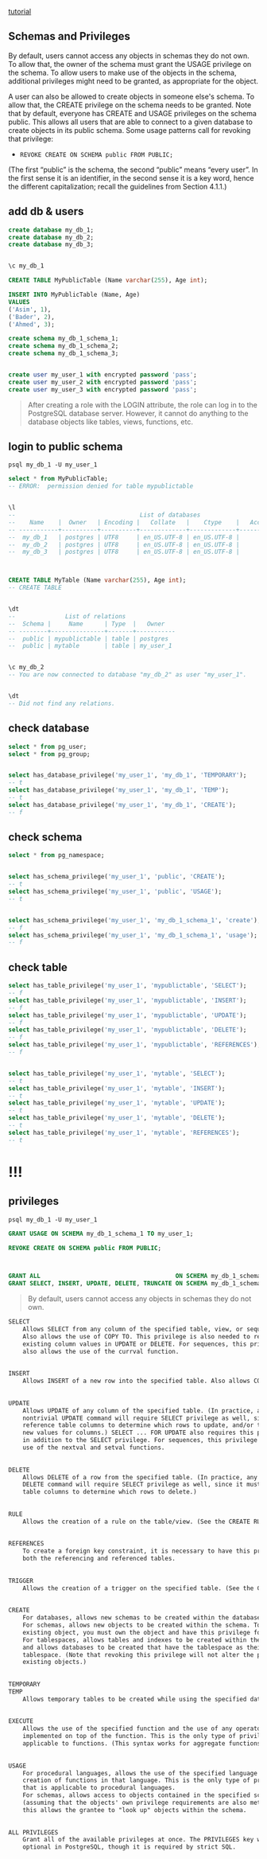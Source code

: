[tutorial](https://www.postgresqltutorial.com/postgresql-administration/postgresql-grant/)


## Schemas and Privileges
By default, users cannot access any objects in schemas they do not own. To 
allow that, the owner of the schema must grant the USAGE privilege on the 
schema. To allow users to make use of the objects in the schema, additional 
privileges might need to be granted, as appropriate for the object.

A user can also be allowed to create objects in someone else's schema. To 
allow that, the CREATE privilege on the schema needs to be granted. Note that
by default, everyone has CREATE and USAGE privileges on the schema public. 
This allows all users that are able to connect to a given database to create 
objects in its public schema. Some usage patterns call for revoking that 
privilege:

- `REVOKE CREATE ON SCHEMA public FROM PUBLIC;`

(The first “public” is the schema, the second “public” means “every user”. 
In the first sense it is an identifier, in the second sense it is a key word, 
hence the different capitalization; recall the guidelines from Section 4.1.1.)


## add db & users
```sql
create database my_db_1;
create database my_db_2;
create database my_db_3;


\c my_db_1

CREATE TABLE MyPublicTable (Name varchar(255), Age int);

INSERT INTO MyPublicTable (Name, Age)
VALUES 
('Asim', 1),
('Bader', 2),
('Ahmed', 3);

create schema my_db_1_schema_1;
create schema my_db_1_schema_2;
create schema my_db_1_schema_3;


create user my_user_1 with encrypted password 'pass';
create user my_user_2 with encrypted password 'pass';
create user my_user_3 with encrypted password 'pass';
```
> After creating a role with the LOGIN attribute, the role can log in to the 
> PostgreSQL database server. However, it cannot do anything to the database
> objects like tables, views, functions, etc.



## login to public schema
`psql my_db_1 -U my_user_1`
```sql
select * from MyPublicTable;
-- ERROR:  permission denied for table mypublictable


\l
--                                   List of databases
--    Name    |  Owner   | Encoding |   Collate   |    Ctype    |   Access privileges   
-- -----------+----------+----------+-------------+-------------+-----------------------
--  my_db_1   | postgres | UTF8     | en_US.UTF-8 | en_US.UTF-8 | 
--  my_db_2   | postgres | UTF8     | en_US.UTF-8 | en_US.UTF-8 | 
--  my_db_3   | postgres | UTF8     | en_US.UTF-8 | en_US.UTF-8 | 



CREATE TABLE MyTable (Name varchar(255), Age int);
-- CREATE TABLE


\dt
--              List of relations
--  Schema |     Name      | Type  |   Owner   
-- --------+---------------+-------+-----------
--  public | mypublictable | table | postgres
--  public | mytable       | table | my_user_1


\c my_db_2
-- You are now connected to database "my_db_2" as user "my_user_1".


\dt
-- Did not find any relations.
```


## check database
```sql
select * from pg_user;
select * from pg_group;


select has_database_privilege('my_user_1', 'my_db_1', 'TEMPORARY');
-- t
select has_database_privilege('my_user_1', 'my_db_1', 'TEMP');
-- t
select has_database_privilege('my_user_1', 'my_db_1', 'CREATE');
-- f
```


## check schema
```sql
select * from pg_namespace;


select has_schema_privilege('my_user_1', 'public', 'CREATE');
-- t
select has_schema_privilege('my_user_1', 'public', 'USAGE');
-- t


select has_schema_privilege('my_user_1', 'my_db_1_schema_1', 'create');
-- f
select has_schema_privilege('my_user_1', 'my_db_1_schema_1', 'usage');
-- f
```


## check table
```sql
select has_table_privilege('my_user_1', 'mypublictable', 'SELECT');
-- f
select has_table_privilege('my_user_1', 'mypublictable', 'INSERT');
-- f
select has_table_privilege('my_user_1', 'mypublictable', 'UPDATE');
-- f
select has_table_privilege('my_user_1', 'mypublictable', 'DELETE');
-- f
select has_table_privilege('my_user_1', 'mypublictable', 'REFERENCES');
-- f


select has_table_privilege('my_user_1', 'mytable', 'SELECT');
-- t
select has_table_privilege('my_user_1', 'mytable', 'INSERT');
-- t
select has_table_privilege('my_user_1', 'mytable', 'UPDATE');
-- t
select has_table_privilege('my_user_1', 'mytable', 'DELETE');
-- t
select has_table_privilege('my_user_1', 'mytable', 'REFERENCES');
-- t
```

# !!!

## privileges
`psql my_db_1 -U my_user_1`
```sql
GRANT USAGE ON SCHEMA my_db_1_schema_1 TO my_user_1;

REVOKE CREATE ON SCHEMA public FROM PUBLIC;



GRANT ALL                                      ON SCHEMA my_db_1_schema_1 TO my_user_1;
GRANT SELECT, INSERT, UPDATE, DELETE, TRUNCATE ON SCHEMA my_db_1_schema_1 TO my_user_1;
```
> By default, users cannot access any objects in schemas they do not own.



```txt
SELECT   
    Allows SELECT from any column of the specified table, view, or sequence. 
    Also allows the use of COPY TO. This privilege is also needed to reference 
    existing column values in UPDATE or DELETE. For sequences, this privilege 
    also allows the use of the currval function.
    
    
INSERT
    Allows INSERT of a new row into the specified table. Also allows COPY FROM.
    
    
UPDATE
    Allows UPDATE of any column of the specified table. (In practice, any 
    nontrivial UPDATE command will require SELECT privilege as well, since it must
    reference table columns to determine which rows to update, and/or to compute 
    new values for columns.) SELECT ... FOR UPDATE also requires this privilege, 
    in addition to the SELECT privilege. For sequences, this privilege allows the 
    use of the nextval and setval functions.
    
    
DELETE
    Allows DELETE of a row from the specified table. (In practice, any nontrivial 
    DELETE command will require SELECT privilege as well, since it must reference 
    table columns to determine which rows to delete.)
    
    
RULE
    Allows the creation of a rule on the table/view. (See the CREATE RULE statement.)
    
    
REFERENCES
    To create a foreign key constraint, it is necessary to have this privilege on 
    both the referencing and referenced tables.
    
    
TRIGGER
    Allows the creation of a trigger on the specified table. (See the CREATE TRIGGER statement.)
    
    
CREATE
    For databases, allows new schemas to be created within the database.
    For schemas, allows new objects to be created within the schema. To rename an 
    existing object, you must own the object and have this privilege for the containing schema.
    For tablespaces, allows tables and indexes to be created within the tablespace, 
    and allows databases to be created that have the tablespace as their default 
    tablespace. (Note that revoking this privilege will not alter the placement of 
    existing objects.)
    
    
TEMPORARY
TEMP
    Allows temporary tables to be created while using the specified database.
    
    
EXECUTE
    Allows the use of the specified function and the use of any operators that are 
    implemented on top of the function. This is the only type of privilege that is 
    applicable to functions. (This syntax works for aggregate functions, as well.)
    
    
USAGE
    For procedural languages, allows the use of the specified language for the 
    creation of functions in that language. This is the only type of privilege 
    that is applicable to procedural languages.
    For schemas, allows access to objects contained in the specified schema 
    (assuming that the objects' own privilege requirements are also met). Essentially 
    this allows the grantee to "look up" objects within the schema.
    
    
ALL PRIVILEGES
    Grant all of the available privileges at once. The PRIVILEGES key word is 
    optional in PostgreSQL, though it is required by strict SQL.
```
